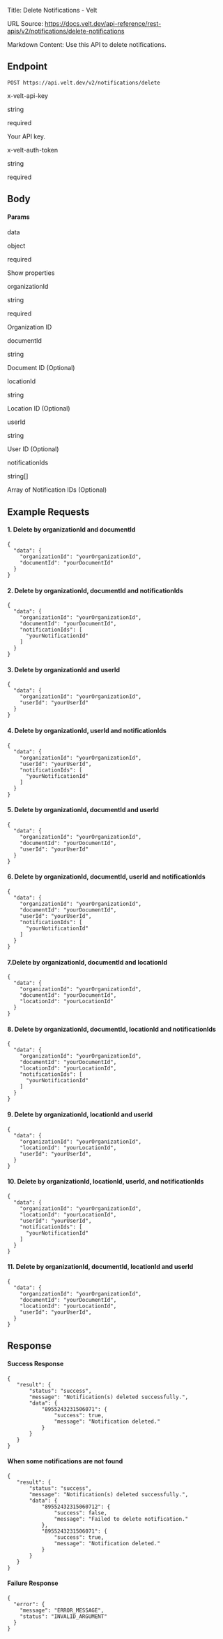 Title: Delete Notifications - Velt

URL Source: https://docs.velt.dev/api-reference/rest-apis/v2/notifications/delete-notifications

Markdown Content:
Use this API to delete notifications.

Endpoint
--------

`POST https://api.velt.dev/v2/notifications/delete`

x-velt-api-key

string

required

Your API key.

x-velt-auth-token

string

required

Body
----

#### Params

data

object

required

Show properties

organizationId

string

required

Organization ID

documentId

string

Document ID (Optional)

locationId

string

Location ID (Optional)

userId

string

User ID (Optional)

notificationIds

string[]

Array of Notification IDs (Optional)

**Example Requests**
--------------------

#### 1. Delete by organizationId and documentId

```
{
  "data": {
    "organizationId": "yourOrganizationId",
    "documentId": "yourDocumentId"
  }
}
```

#### 2. Delete by organizationId, documentId and notificationIds

```
{
  "data": {
    "organizationId": "yourOrganizationId",
    "documentId": "yourDocumentId",
    "notificationIds": [
      "yourNotificationId"
    ]
  }
}
```

#### 3. Delete by organizationId and userId

```
{
  "data": {
    "organizationId": "yourOrganizationId",
    "userId": "yourUserId"
  }
}
```

#### 4. Delete by organizationId, userId and notificationIds

```
{
  "data": {
    "organizationId": "yourOrganizationId",
    "userId": "yourUserId",
    "notificationIds": [
      "yourNotificationId"
    ]
  }
}
```

#### 5. Delete by organizationId, documentId and userId

```
{
  "data": {
    "organizationId": "yourOrganizationId",
    "documentId": "yourDocumentId",
    "userId": "yourUserId"
  }
}
```

#### 6. Delete by organizationId, documentId, userId and notificationIds

```
{
  "data": {
    "organizationId": "yourOrganizationId",
    "documentId": "yourDocumentId",
    "userId": "yourUserId",
    "notificationIds": [
      "yourNotificationId"
    ]
  }
}
```

#### 7.Delete by organizationId, documentId and locationId

```
{
  "data": {
    "organizationId": "yourOrganizationId",
    "documentId": "yourDocumentId",
    "locationId": "yourLocationId"
  }
}
```

#### 8. Delete by organizationId, documentId, locationId and notificationIds

```
{
  "data": {
    "organizationId": "yourOrganizationId",
    "documentId": "yourDocumentId",
    "locationId": "yourLocationId",
    "notificationIds": [
      "yourNotificationId"
    ]
  }
}
```

#### 9. Delete by organizationId, locationId and userId

```
{
  "data": {
    "organizationId": "yourOrganizationId",
    "locationId": "yourLocationId",
    "userId": "yourUserId",
  }
}
```

#### 10. Delete by organizationId, locationId, userId, and notificationIds

```
{
  "data": {
    "organizationId": "yourOrganizationId",
    "locationId": "yourLocationId",
    "userId": "yourUserId",
    "notificationIds": [
      "yourNotificationId"
    ]
  }
}
```

#### 11. Delete by organizationId, documentId, locationId and userId

```
{
  "data": {
    "organizationId": "yourOrganizationId",
    "documentId": "yourDocumentId",
    "locationId": "yourLocationId",
    "userId": "yourUserId",
  }
}
```

Response
--------

#### Success Response

```
{
   "result": {
       "status": "success",
       "message": "Notification(s) deleted successfully.",
       "data": {
           "8955243231506071": {
               "success": true,
               "message": "Notification deleted."
           }
       }
   }
}
```

#### When some notifications are not found

```
{
   "result": {
       "status": "success",
       "message": "Notification(s) deleted successfully.",
       "data": {
           "89552432315060712": {
               "success": false,
               "message": "Failed to delete notification."
           },
           "8955243231506071": {
               "success": true,
               "message": "Notification deleted."
           }
       }
   }
}
```

#### Failure Response

```
{
  "error": {
    "message": "ERROR_MESSAGE",
    "status": "INVALID_ARGUMENT"
  }
}
```
